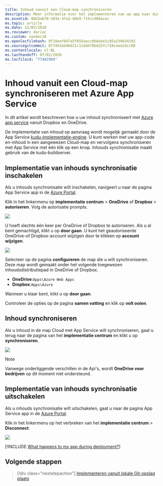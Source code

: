 ```yaml
---
title: Inhoud vanuit een Cloud-map synchroniseren
description: Meer informatie over het implementeren van uw app naar Azure App Service via inhouds synchronisatie vanuit een Cloud-map, waaronder OneDrive of Dropbox.
ms.assetid: 88d3a670-303a-4fa2-9de9-715cc904acec
ms.topic: article
ms.date: 12/03/2018
ms.reviewer: dariac
ms.custom: seodec18
ms.openlocfilehash: 9f18eef607a5f655aecc0b6ebe1c85a239b34192
ms.sourcegitcommit: 877491bd46921c11dd478bd25fc718ceee2dcc08
ms.contentlocale: nl-NL
ms.lasthandoff: 07/02/2020
ms.locfileid: "77482969"
---
```

# <a name="sync-content-from-a-cloud-folder-to-azure-app-service"></a>Inhoud vanuit een Cloud-map synchroniseren met Azure App Service
In dit artikel wordt beschreven hoe u uw inhoud synchroniseert met [Azure app service](https://go.microsoft.com/fwlink/?LinkId=529714) vanuit Dropbox en OneDrive. 

De implementatie van inhoud op aanvraag wordt mogelijk gemaakt door de App Service [kudu-implementatie-engine](https://github.com/projectkudu/kudu/wiki). U kunt werken met uw app-code en-inhoud in een aangewezen Cloud-map en vervolgens synchroniseren met App Service met één klik op een knop. Inhouds synchronisatie maakt gebruik van de kudu-buildserver. 

## <a name="enable-content-sync-deployment"></a>Implementatie van inhouds synchronisatie inschakelen

Als u inhouds synchronisatie wilt inschakelen, navigeert u naar de pagina App Service app in de [Azure Portal](https://portal.azure.com).

Klik in het linkermenu op **implementatie centrum**  >  **OneDrive** of **Dropbox**  >  **autoriseren**. Volg de autorisatie prompts. 

![](media/app-service-deploy-content-sync/choose-source.png)

U hoeft slechts één keer per OneDrive of Dropbox te autoriseren. Als u al bent gemachtigd, klikt u op **door gaan**. U kunt het geautoriseerde OneDrive-of Dropbox-account wijzigen door te klikken op **account wijzigen**.

![](media/app-service-deploy-content-sync/continue.png)

Selecteer op de pagina **configureren** de map die u wilt synchroniseren. Deze map wordt gemaakt onder het volgende toegewezen inhoudsdistributiepad in OneDrive of Dropbox. 
   
* **OneDrive**:`Apps\Azure Web Apps`
* **Dropbox**:`Apps\Azure`

Wanneer u klaar bent, klikt u op **door gaan**.

Controleer de opties op de pagina **samen vatting** en klik op **volt ooien**.

## <a name="synchronize-content"></a>Inhoud synchroniseren

Als u inhoud in de map Cloud met App Service wilt synchroniseren, gaat u terug naar de pagina van het **implementatie centrum** en klikt u op **synchroniseren**.

![](media/app-service-deploy-content-sync/synchronize.png)
   
   > [!NOTE]
   > Vanwege onderliggende verschillen in de Api's, wordt **OneDrive voor bedrijven** op dit moment niet ondersteund. 
   > 
   > 

## <a name="disable-content-sync-deployment"></a>Implementatie van inhouds synchronisatie uitschakelen

Als u inhouds synchronisatie wilt uitschakelen, gaat u naar de pagina App Service app in de [Azure Portal](https://portal.azure.com).

Klik in het linkermenu op het verbreken van het **implementatie centrum**  >  **Disconnect**.

![](media/app-service-deploy-content-sync/disable.png)

[!INCLUDE [What happens to my app during deployment?](../../includes/app-service-deploy-atomicity.md)]

## <a name="next-steps"></a>Volgende stappen

> [!div class="nextstepaction"]
> [Implementeren vanuit lokale Git-opslag plaats](deploy-local-git.md)
